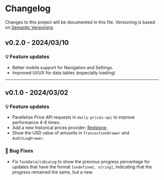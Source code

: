 # Changelog

Changes to this project will be documented in this file.
Versioning is based on [Semantic Versioning](https://semver.org/spec/v2.0.0.html).

## v0.2.0 - 2024/03/10

### 💡 Feature updates

- Better mobile support for Navigation and Settings.
- Improved UI/UX for data tables (especially loading)

---

## v0.1.0 - 2024/03/02

### 💡 Feature updates

- Parallelize Price API requests in `daily-prices-api` to improve performance 4-6 times.
- Add a new historical prices provider: [Redstone](https://redstone.finance/).
- Show the USD value of amounts in `TransactionDrawer` and `AuditLogDrawer`.

### 🐛 Bug Fixes

- Fix `TaskDetailsDialog` to show the previous progress percentage for updates that have the format
`[undefined, string]`, indicating that the progress remained the same, but a new.
